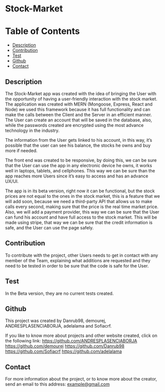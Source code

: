 # Stock-Market
# Table of Contents
* [Description](#Description)
* [Contribution](#Contribution)
* [Test](#Test)
* [Github](#Github)
* [Contact](#Contact)
 

## Description
  The Stock-Market app was created with the idea
  of bringing the User with the opportunity of
  having a user-friendly interaction with the
  stock market. The application was created with
  MERN (Mongoose, Express, React and Node) we
  used this framework because it has full
  functionality and can make the calls between
  the Client and the Server in an efficient
  manner. The User can create an account that
  will be saved in the database, also, while the
  passwords created are encrypted using the most
  advance technology in the industry.

  The information from the User gets linked to his account, 
  in this way, it’s possible that the user can see his balance, 
  the stocks he owns and buy more if needed. 
  
  The front end was created to be responsive, by
  doing this, we can be sure that the User can
  use the app in any electronic device he owns,
  it works well in laptops, tablets, and
  cellphones. This way we can be sure than the
  app reaches more Users since it’s easy to
  access and has an advance UX/UI. 
  
  The app is in its beta version, right now it
  can be functional, but the stock prices are
  not equal to the ones in the stock market,
  this is a feature that we will add soon,
  because we need a third-party API that allows
  us to make calls every second, making sure
  that the price is the real time market price.
  Also, we will add a payment provider, this way
  we can be sure that the User can fund his
  account and have full access to the stock
  market. This will be made using stripe, that
  way we can be sure that the credit information
  is safe, and the User can use the page safely.   

## Contribution
  To contribute with the project, other Users needs to get in contact with any member of the Team, explaining what additions are requested and they need to be       tested in order to be sure that the code is safe for the User.
    
## Test
  In the Beta version, they are no current tests created.





## Github
   This project was created by Danrub98, demourej, ANDRESPLASENCIABORJA, adelalama and Sofiacrf.

   If you like to know more about projects and other website created, click on the following link: 
   https://github.com/ANDRESPLASENCIABORJA
   https://github.com/demourej
   https://github.com/Danrub98
   https://github.com/Sofiacrf
   https://github.com/adelalama

## Contact
   For more information about the project, or to know more about the creator, send an email to this address: example@gmail.com
    
     
